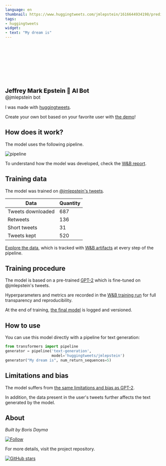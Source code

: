 ```yaml
---
language: en
thumbnail: https://www.huggingtweets.com/jmlepstein/1616644934198/predictions.png
tags:
- huggingtweets
widget:
- text: "My dream is"
---
```


<div>
<div style="width: 132px; height:132px; border-radius: 50%; background-size: cover; background-image: url('https://pbs.twimg.com/profile_images/1361886758514827264/9c2tO5mH_400x400.jpg')">
</div>
<div style="margin-top: 8px; font-size: 19px; font-weight: 800">Jeffrey Mark Epstein 🤖 AI Bot </div>
<div style="font-size: 15px">@jmlepstein bot</div>
</div>

I was made with [huggingtweets](https://github.com/borisdayma/huggingtweets).

Create your own bot based on your favorite user with [the demo](https://colab.research.google.com/github/borisdayma/huggingtweets/blob/master/huggingtweets-demo.ipynb)!

## How does it work?

The model uses the following pipeline.

![pipeline](https://github.com/borisdayma/huggingtweets/blob/master/img/pipeline.png?raw=true)

To understand how the model was developed, check the [W&B report](https://app.wandb.ai/wandb/huggingtweets/reports/HuggingTweets-Train-a-model-to-generate-tweets--VmlldzoxMTY5MjI).

## Training data

The model was trained on [@jmlepstein's tweets](https://twitter.com/jmlepstein).

| Data | Quantity |
| --- | --- |
| Tweets downloaded | 687 |
| Retweets | 136 |
| Short tweets | 31 |
| Tweets kept | 520 |

[Explore the data](https://wandb.ai/wandb/huggingtweets/runs/2nouh38r/artifacts), which is tracked with [W&B artifacts](https://docs.wandb.com/artifacts) at every step of the pipeline.

## Training procedure

The model is based on a pre-trained [GPT-2](https://huggingface.co/gpt2) which is fine-tuned on @jmlepstein's tweets.

Hyperparameters and metrics are recorded in the [W&B training run](https://wandb.ai/wandb/huggingtweets/runs/wraxaefs) for full transparency and reproducibility.

At the end of training, [the final model](https://wandb.ai/wandb/huggingtweets/runs/wraxaefs/artifacts) is logged and versioned.

## How to use

You can use this model directly with a pipeline for text generation:

```python
from transformers import pipeline
generator = pipeline('text-generation',
                     model='huggingtweets/jmlepstein')
generator("My dream is", num_return_sequences=5)
```

## Limitations and bias

The model suffers from [the same limitations and bias as GPT-2](https://huggingface.co/gpt2#limitations-and-bias).

In addition, the data present in the user's tweets further affects the text generated by the model.

## About

*Built by Boris Dayma*

[![Follow](https://img.shields.io/twitter/follow/borisdayma?style=social)](https://twitter.com/intent/follow?screen_name=borisdayma)

For more details, visit the project repository.

[![GitHub stars](https://img.shields.io/github/stars/borisdayma/huggingtweets?style=social)](https://github.com/borisdayma/huggingtweets)
